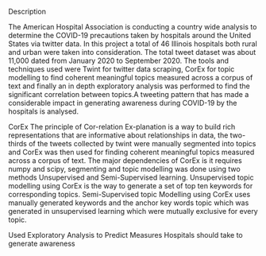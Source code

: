 Description

The American Hospital Association is conducting a country wide  analysis to determine the COVID-19 precautions taken by hospitals around the United States via twitter data. In this project a total of 46 Illinois hospitals both rural and urban were taken into consideration. The total tweet dataset was about 11,000 dated from January 2020 to September 2020. The tools and techniques used were Twint for twitter data scraping, CorEx for topic modelling to find coherent meaningful topics measured across a corpus of text and finally an in depth exploratory analysis was performed to find the significant correlation between topics.A tweeting pattern that has made a considerable impact in generating awareness during COVID-19 by the hospitals is analysed.

CorEx
The principle of Cor-relation Ex-planation is a way to build rich representations that are informative about relationships in data, the two-thirds of the tweets collected by twint were manually segmented into topics and CorEx was then used for finding coherent meaningful topics measured across a corpus of text. 
The major dependencies of CorEx is it requires numpy and scipy, segmenting and topic modelling was done using two methods Unsupervised and Semi-Supervised learning.
Unsupervised topic modelling using CorEx is the way to generate a set of top ten  keywords for corresponding topics.
Semi-Supervised topic Modelling using CorEx uses manually generated keywords and the anchor key words topic which was generated in unsupervised learning which were mutually exclusive for every topic.

Used Exploratory Analysis to Predict Measures Hospitals should take to generate awareness
